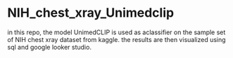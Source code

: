 # NIH_chest_xray_Unimedclip
in this repo, the model UnimedCLIP is used as aclassifier on the sample set of NIH chest xray dataset from kaggle. the results are then visualized using sql and google looker studio.
